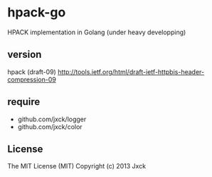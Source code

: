 # hpack-go

HPACK implementation in Golang
(under heavy developping)


## version

hpack (draft-09)
http://tools.ietf.org/html/draft-ietf-httpbis-header-compression-09


## require

- github.com/jxck/logger
- github.com/jxck/color


## License

The MIT License (MIT)
Copyright (c) 2013 Jxck
